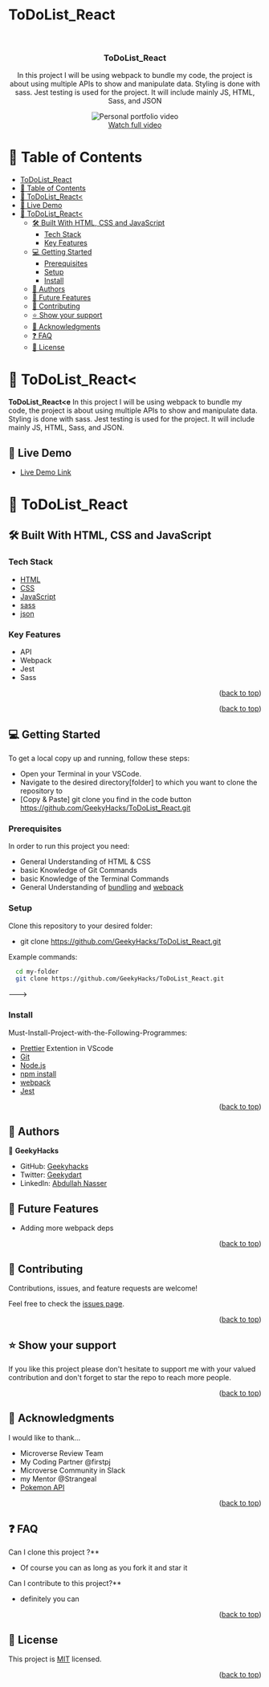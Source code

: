 # ToDoList_React

<a name="readme-top"></a>

<div align="center">

  <br/>

  <h3><b>ToDoList_React</b></h3>
  <p>In this project I will be using webpack to bundle my code, the project is about using multiple APIs to show and manipulate data. Styling is done with sass. Jest testing is used for the project. It will include mainly JS, HTML, Sass, and JSON</p>

<div align="center">
  <img src="assests/images/Personal-portfolio-with-play.gif"  alt="Personal portfolio video">
  <br>
   <a href="https://drive.google.com/file/d/1AN1Oph1s-dFzk4pkKvT0cJqSd7RgNPuf/view?usp=sharing">Watch full video </a>
</div>

</div>

# 📗 Table of Contents

- [ToDoList_React](#ToDoList_React)
- [📗 Table of Contents](#-table-of-contents)
- [📖 ToDoList_React< ](#ToDoList_React)
- [🚀 Live Demo ](#-live-demo-)
- [📖 ToDoList_React< ](#ToDoList_React)
  - [🛠 Built With HTML, CSS and JavaScript](#-built-with-html-css-and-javascript)
    - [Tech Stack ](#tech-stack-)
    - [Key Features ](#key-features-)
  - [💻 Getting Started ](#-getting-started-)
    - [Prerequisites](#prerequisites)
    - [Setup](#setup)
    - [Install](#install)
  - [👥 Authors ](#-authors-)
  - [🔭 Future Features ](#-future-features-)
  - [🤝 Contributing ](#-contributing-)
  - [⭐️ Show your support ](#️-show-your-support-)
  - [🙏 Acknowledgments ](#-acknowledgments-)
  - [❓ FAQ ](#-faq-)
  - [📝 License ](#-license-)

# 📖 ToDoList_React< <a name="about-project"></a>

**ToDoList_React<e**
In this project I will be using webpack to bundle my code, the project is about using multiple APIs to show and manipulate data. Styling is done with sass. Jest testing is used for the project. It will include mainly JS, HTML, Sass, and JSON.

## 🚀 Live Demo <a name="live-demo"></a>

- [Live Demo Link](https://geekyhacks.github.io/ToDoList_React/)

# 📖 ToDoList_React <a name="live-demo"></a>

## 🛠 Built With <a name="built-with">HTML, CSS and JavaScript</a>

### Tech Stack <a name="tech-stack"></a>

  <ul>
    <li><a href="https://developer.mozilla.org/ru/docs/Web/HTML">HTML</a></li>
    <li><a href="https://developer.mozilla.org/ru/docs/Web/CSS">CSS</a></li>
    <li><a href="https://developer.mozilla.org/ru/docs/Web/JavaScript">JavaScript</a></li>
    <li><a href="https://sass-lang.com/">sass</a></li>
    <li><a href="https://www.json.org/json-en.html">json</a></li>
  </ul>

### Key Features <a name="key-features">

</a>

- API
- Webpack
- Jest
- Sass

<p align="right">(<a href="#readme-top">back to top</a>)</p>

<p align="right">(<a href="#readme-top">back to top</a>)</p>

## 💻 Getting Started <a name="getting-started"></a>

To get a local copy up and running, follow these steps:

- Open your Terminal in your VSCode.
- Navigate to the desired directory[folder] to which you want to clone the repository to
- [Copy & Paste] git clone you find in the code button https://github.com/GeekyHacks/ToDoList_React.git

### Prerequisites

In order to run this project you need:

- General Understanding of HTML & CSS
- basic Knowledge of Git Commands
- basic Knowledge of the Terminal Commands
- General Understanding of [bundling](https://youtu.be/5IG4UmULyoA) and [webpack](https://youtu.be/IZGNcSuwBZs)

### Setup

Clone this repository to your desired folder:

- git clone https://github.com/GeekyHacks/ToDoList_React.git

Example commands:

```sh
  cd my-folder
  git clone https://github.com/GeekyHacks/ToDoList_React.git

```

--->

### Install

Must-Install-Project-with-the-Following-Programmes:

- [Prettier](https://marketplace.visualstudio.com/items?itemName=esbenp.prettier-vscode) Extention in VScode
- [Git](https://git-scm.com/downloads)
- [Node.js](https://nodejs.org/en/download)
- [npm install](https://docs.npmjs.com/cli/v8/commands/npm-install)
- [webpack](https://webpack.js.org/guides/installation/)
- [Jest](https://jestjs.io/docs/getting-started)

<p align="right">(<a href="#readme-top">back to top</a>)</p>

## 👥 Authors <a name="authors"></a>

👤 **GeekyHacks**

- GitHub: [Geekyhacks](https://github.com/GeekyHacks)
- Twitter: [Geekydart](https://twitter.com/GeekyDart)
- LinkedIn: [Abdullah Nasser](https://www.linkedin.com/in/abdullah-nasser-711625268/)

## 🔭 Future Features <a name="future-features"></a>

- Adding more webpack deps

<p align="right">(<a href="#readme-top">back to top</a>)</p>

## 🤝 Contributing <a name="contributing"></a>

Contributions, issues, and feature requests are welcome!

Feel free to check the [issues page](https://github.com/GeekyHacks/ToDoList_React/issues).

<p align="right">(<a href="#readme-top">back to top</a>)</p>

## ⭐️ Show your support <a name="support"></a>

If you like this project please don't hesitate to support me with your valued contribution and don't forget to star the repo to reach more
people.

<p align="right">(<a href="#readme-top">back to top</a>)</p>

## 🙏 Acknowledgments <a name="acknowledgements"></a>

I would like to thank...

- Microverse Review Team
- My Coding Partner @firstpj
- Microverse Community in Slack
- my Mentor @Strangeal
- [Pokemon API](https://pokeapi.co/)

<p align="right">(<a href="#readme-top">back to top</a>)</p>

## ❓ FAQ <a name="faq"></a>

Can I clone this project ?\*\*

- Of course you can as long as you fork it and star it

Can I contribute to this project?\*\*

- definitely you can

<p align="right">(<a href="#readme-top">back to top</a>)</p>

## 📝 License <a name="license"></a>

This project is [MIT](LICENSE) licensed.

<p align="right">(<a href="#readme-top">back to top</a>)</p>
